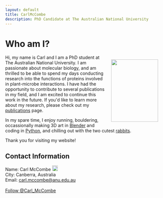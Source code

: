```yaml
---
layout: default
title: CarlMcCombe
description: PhD Candidate at The Australian National University
---
```

# Who am I?
<img align="right" style="padding: 15px" width="150" height="200" src="https://carl-mccombe.github.io/assets/images/carl.png" />

Hi, my name is Carl and I am a PhD student at The Australian National University. I am passionate about molecular biology, and am thrilled to be able to spend my days conducting research into the functions of proteins involved in plant-microbe interactions. I have had the opportunity to contribute to several publications in my field, and I am excited to continue this work in the future. If you'd like to learn more about my research, please check out my [publications](publications.md) page. 

In my spare time, I enjoy running, bouldering, occassionally making 3D art in [Blender](blender_renders.md) and coding in [Python](code.md), and chilling out with the two cutest [rabbits](buns.md).

Thank you for visiting my website!


## Contact Information
 Name: Carl McCombe
    <a href="https://orcid.org/0000-0001-9347-887">
<img alt="ORCID logo" src="https://info.orcid.org/wp-content/uploads/2019/11/orcid_16x16.png" width="18" height="18" />
</a><br>
    City: Canberra, Australia<br>
    Email: carl.mccombe@anu.edu.au<br>
    <br>
    <a href="https://twitter.com/Carl_McCombe?ref_src=twsrc%5Etfw" class="twitter-follow-button" data-show-count="false">Follow @Carl_McCombe</a><script async src="https://platform.twitter.com/widgets.js" charset="utf-8"></script>

